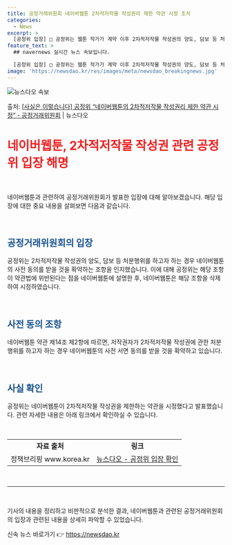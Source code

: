 ```yaml
---
title: 공정거래위원회 네이버웹툰 2차적저작물 작성권리 제한 약관 시정 조치
categories:
  - News
excerpt: >
  [공정위 입장] □ 공정위는 웹툰 작가가 계약 이후 2차적저작물 작성권의 양도, 담보 등 처분행위를 하고자 …
feature_text: >
  ## navernews 실시간 뉴스 속보입니다.

  [공정위 입장] □ 공정위는 웹툰 작가가 계약 이후 2차적저작물 작성권의 양도, 담보 등 처분행위를 하고자 …
image: 'https://newsdao.kr/res/images/meta/newsdao_breakingnews.jpg'
---
```


![뉴스다오 속보](https://newsdao.kr/res/images/meta/newsdao_breakingnews.jpg)

<p>출처: <a href="https://newsdao.kr/3655" rel="dofollow">[사실은 이렇습니다] 공정위 “네이버웹툰의 2차적저작물 작성권리 제한 약관 시정” - 공정거래위원회</a> | 뉴스다오</p>

<h1 data-ke-size="size26"><b><span style="color: #ee2323;">네이버웹툰, 2차적저작물 작성권 관련 공정위 입장 해명</span></b></h1>
<p data-ke-size="size16">&nbsp;</p>
네이버웹툰과 관련하여 공정거래위원회가 발표한 입장에 대해 알아보겠습니다. 해당 입장에 대한 중요 내용을 살펴보면 다음과 같습니다. 
<p data-ke-size="size16">&nbsp;</p>

<h2 data-ke-size="size26"><b><span style="color: #1a5490;">공정거래위원회의 입장</span></b></h2>
<p data-ke-size="size16">공정위는 2차적저작물 작성권의 양도, 담보 등 처분행위를 하고자 하는 경우 네이버웹툰의 사전 동의를 받을 것을 확약하는 조항을 인지했습니다. 이에 대해 공정위는 해당 조항이 약관법에 위반된다는 점을 네이버웹툰에 설명한 후, 네이버웹툰은 해당 조항을 삭제하여 시정하였습니다. </p>
<p data-ke-size="size16">&nbsp;</p>

<h2 data-ke-size="size26"><b><span style="color: #1a5490;">사전 동의 조항</span></b></h2>
<p data-ke-size="size16">네이버웹툰 약관 제14조 제2항에 따르면, 저작권자가 2차적저작물 작성권에 관한 처분행위를 하고자 하는 경우 네이버웹툰의 사전 서면 동의를 받을 것을 확약하고 있습니다.</p>
<p data-ke-size="size16">&nbsp;</p>

<h2 data-ke-size="size26"><b><span style="color: #1a5490;">사실 확인</span></b></h2>
<p data-ke-size="size16">공정위는 네이버웹툰이 2차적저작물 작성권을 제한하는 약관을 시정했다고 발표했습니다. 관련 자세한 내용은 아래 링크에서 확인하실 수 있습니다. </p>
<p data-ke-size="size16">&nbsp;</p>

<table>
	<tbody>
		<tr>
			<td style="text-align: center; height: 17px;"><b>자료 출처</b></td>
			<td style="text-align: center; height: 17px;"><b>링크</b></td>
		</tr>
		<tr>
			<td style="text-align: center; height: 17px;">정책브리핑 www.korea.kr</td>
			<td style="text-align: center; height: 17px;"><a href="https://newsdao.kr/3655">뉴스다오 - 공정위 입장 확인</a></td>
		</tr>
	</tbody>
</table>
<p data-ke-size="size16">&nbsp;</p>
<hr>
<p data-ke-size="size16">&nbsp;</p>

기사의 내용을 정리하고 비판적으로 분석한 결과, 네이버웹툰과 관련된 공정거래위원회의 입장과 관련된 내용을 상세히 파악할 수 있었습니다. 

신속 뉴스 바로가기 👉 <a href="https://newsdao.kr" rel="dofollow">https://newsdao.kr</a>


